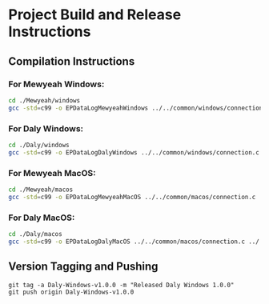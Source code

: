 # Project Build and Release Instructions

## Compilation Instructions

### For Mewyeah Windows:
```bash
cd ./Mewyeah/windows
gcc -std=c99 -o EPDataLogMewyeahWindows ../../common/windows/connection.c ../../common/windows/outputToCsv.c ../common/getData.c main.c
```

### For Daly Windows:
```bash
cd ./Daly/windows
gcc -std=c99 -o EPDataLogDalyWindows ../../common/windows/connection.c ../../common/windows/outputToCsv.c ../common/getData.c main.c
```

### For Mewyeah MacOS:
```bash
cd ./Mewyeah/macos
gcc -std=c99 -o EPDataLogMewyeahMacOS ../../common/macos/connection.c ../../common/macos/outputToCsv.c ../common/getData.c main.c
```

### For Daly MacOS:
```bash
cd ./Daly/macos
gcc -std=c99 -o EPDataLogDalyMacOS ../../common/macos/connection.c ../../common/macos/outputToCsv.c ../common/getData.c main.c
```

## Version Tagging and Pushing
```
git tag -a Daly-Windows-v1.0.0 -m "Released Daly Windows 1.0.0"
git push origin Daly-Windows-v1.0.0
```
